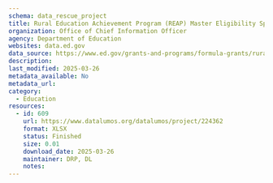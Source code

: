 ```yaml
---
schema: data_rescue_project 
title: Rural Education Achievement Program (REAP) Master Eligibility Spreadsheet (MES) - FY2025
organization: Office of Chief Information Officer
agency: Department of Education
websites: data.ed.gov
data_source: https://www.ed.gov/grants-and-programs/formula-grants/rural-education-achievement-program
description: 
last_modified: 2025-03-26
metadata_available: No
metadata_url: 
category:
  - Education
resources:
  - id: 609
    url: https://www.datalumos.org/datalumos/project/224362
    format: XLSX
    status: Finished
    size: 0.01
    download_date: 2025-03-26
    maintainer: DRP, DL
    notes: 
---
```

